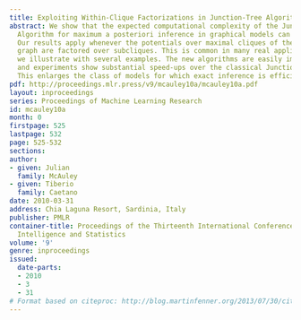 ```yaml
---
title: Exploiting Within-Clique Factorizations in Junction-Tree Algorithms
abstract: We show that the expected computational complexity of the Junction-Tree
  Algorithm for maximum a posteriori inference in graphical models can be improved.
  Our results apply whenever the potentials over maximal cliques of the triangulated
  graph are factored over subcliques. This is common in many real applications, as
  we illustrate with several examples. The new algorithms are easily implemented,
  and experiments show substantial speed-ups over the classical Junction-Tree Algorithm.
  This enlarges the class of models for which exact inference is efficient.
pdf: http://proceedings.mlr.press/v9/mcauley10a/mcauley10a.pdf
layout: inproceedings
series: Proceedings of Machine Learning Research
id: mcauley10a
month: 0
firstpage: 525
lastpage: 532
page: 525-532
sections: 
author:
- given: Julian
  family: McAuley
- given: Tiberio
  family: Caetano
date: 2010-03-31
address: Chia Laguna Resort, Sardinia, Italy
publisher: PMLR
container-title: Proceedings of the Thirteenth International Conference on Artificial
  Intelligence and Statistics
volume: '9'
genre: inproceedings
issued:
  date-parts:
  - 2010
  - 3
  - 31
# Format based on citeproc: http://blog.martinfenner.org/2013/07/30/citeproc-yaml-for-bibliographies/
---
```

